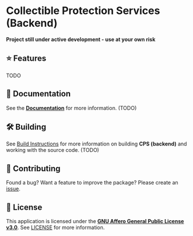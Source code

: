 # Collectible Protection Services (Backend)

**Project still under active development - use at your own risk**

## ⭐️ Features

TODO

## 📕 Documentation

See the [**Documentation**](./docs) for more information. (TODO)

## 🛠️ Building

See [Build Instructions](./docs/BUILD.md) for more information on building **CPS (backend)** and working with the source code. (TODO)

## 🤝 Contributing

Found a bug? Want a feature to improve the package? Please create an [issue](https://github.com/LuchaComics/monorepo/issues/new).

## 📝 License

This application is licensed under the [**GNU Affero General Public License v3.0**](https://opensource.org/license/agpl-v3). See [LICENSE](LICENSE) for more information.
